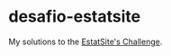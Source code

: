 # desafio-estatsite
My solutions to the [EstatSite's Challenge](https://estatsite.com.br/2020/05/30/desafio-do-estatsite/).
